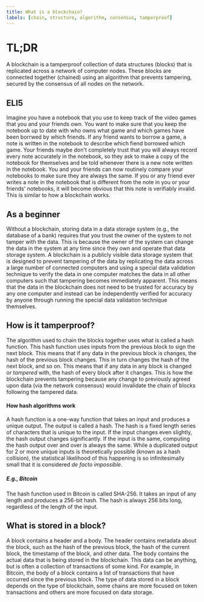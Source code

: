 ```yaml
---
title: What is a blockchain?
labels: [chain, structure, algorithm, consensus, tamperproof]
---
```


# TL;DR

A blockchain is a tamperproof collection of data structures (blocks) that is replicated across a network of computer nodes. These blocks are connected together (chained) using an algorithm that prevents tampering, secured by the consensus of all nodes on the network.

## ELI5

Imagine you have a notebook that you use to keep track of the video games that you and your friends own. You want to make sure that you keep the notebook up to date with who owns what game and which games have been borrwed by which friends. If any friend wants to borrow a game, a note is written in the notebook to describe which fiend borrowed which game. Your friends maybe don't completely trust that you will always record every note accurately in the notebook, so they ask to make a copy of the notebook for themselves and be told whenever there is a new note written in the notebook. You and your friends can now routinely compare your notebooks to make sure they are always the same. If you or any friend ever writes a note in the notebook that is different from the note in you or your friends' notebooks, it will become obvious that this note is verifiably invalid. This is similar to how a blockchain works.

## As a beginner

Without a blockchain, storing data in a data storage system (e.g., the database of a bank) requires that you trust the owner of the system to not tamper with the data. This is because the owner of the system can change the data in the system at any time since they own and operate that data storage system. A blockchain is a publicly visible data storage system that is designed to prevent tampering of the data by replicating the data across a large number of connected computers and using a special data validation technique to verify the data in one computer matches the data in all other computers such that tampering becomes immediately apparent. This means that the data in the blockchain does not need to be trusted for accuracy by any one computer and instead can be independently verified for accuracy by anyone through running the special data validation technique themselves.

<!--
## As an intermediate

_tbd_
-->

<!--
## As an expert

_tbd_
 -->

## How is it tamperproof?

The algorithm used to chain the blocks together uses what is called a hash function. This hash function uses inputs from the previous block to sign the next block. This means that if any data in the previous block is changes, the hash of the previous block changes. This in turn changes the hash of the next block, and so on. This means that if any data in any block is changed or _tampered_ with, the hash of every block after it changes. This is how the blockchain prevents tampering because any change to previously agreed upon data (via the network consensus) would invalidate the chain of blocks following the tampered data.

#### How hash algorithms work

A hash function is a one-way function that takes an input and produces a unique output. The output is called a hash. The hash is a fixed length series of characters that is unique to the input. If the input changes even slightly, the hash output changes significantly. If the input is the same, computing the hash output over and over is always the same. While a duplicated output for 2 or more unique inputs is theoretically possible (known as a hash collision), the statistical likelihood of this happening is so infinitesimally small that it is considered _de facto impossible_.

##### E.g., Bitcoin

The hash function used in Bitcoin is called SHA-256. It takes an input of any length and produces a 256-bit hash. The hash is always 256 bits long, regardless of the length of the input.

## What is stored in a block?

A block contains a header and a body. The header contains metadata about the block, such as the hash of the previous block, the hash of the current block, the timestamp of the block, and other data. The body contains the actual data that is being stored in the blockchain. This data can be anything, but is often a collection of transactions of some kind. For example, in Bitcoin, the body of a block contains a list of transactions that have occurred since the previous block. The type of data stored in a block depends on the type of blockchain, some chains are more focused on token transactions and others are more focused on data storage.
